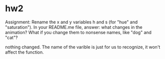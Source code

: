 # hw2
Assignment: Rename the x and y variables h and s (for "hue" and "saturation"). In your README.me file, answer: what changes in the animation? What if you change them to nonsense names, like "dog" and "cat"?

nothing changed. The name of the varible is just for us to recognize, it won't affect the function.
